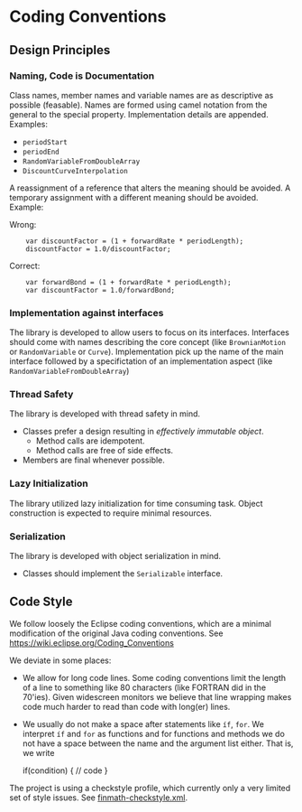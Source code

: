 # Coding Conventions


## Design Principles


### Naming, Code is Documentation

Class names, member names and variable names are as descriptive as possible (feasable).
Names are formed using camel notation from the general to the special property. Implementation
details are appended. Examples:
  - `periodStart`
  - `periodEnd`
  - `RandomVariableFromDoubleArray`
  - `DiscountCurveInterpolation`

A reassignment of a reference that alters the meaning should be avoided. A temporary assignment with a different meaning should be avoided. Example:

Wrong:

```
 	var discountFactor = (1 + forwardRate * periodLength);
 	discountFactor = 1.0/discountFactor;
```

Correct:

```
 	var forwardBond = (1 + forwardRate * periodLength);
 	var discountFactor = 1.0/forwardBond;
```


### Implementation against interfaces

The library is developed to allow users to focus on its interfaces. Interfaces should come with names describing the core concept (like `BrownianMotion`  or `RandomVariable` or `Curve`). Implementation pick up the name of the main interface followed by a specifictation of an implementation aspect (like `RandomVariableFromDoubleArray`) 


### Thread Safety

The library is developed with thread safety in mind.

-   Classes prefer a design resulting in *effectively immutable object*.
    -   Method calls are idempotent.
    -   Method calls are free of side effects.
-   Members are final whenever possible.



### Lazy Initialization

The library utilized lazy initialization for time consuming task. Object construction is expected to require minimal resources.



### Serialization

The library is developed with object serialization in mind.

-   Classes should implement the `Serializable` interface.



## Code Style

We follow loosely the Eclipse coding conventions, which are a minimal modification of the original Java coding conventions. See https://wiki.eclipse.org/Coding_Conventions

We deviate in some places:

-   We allow for long code lines. Some coding conventions limit the length of a line to something like 80 characters (like FORTRAN did in the 70'ies). Given widescreen monitors we believe that line wrapping makes code much harder to read than code with long(er) lines.

-   We usually do not make a space after statements like `íf`, `for`. We interpret `íf` and `for` as functions and for functions and methods we do not have a space between the name and the argument list either. That is, we write

    if(condition) {
      // code
    }

The project is using a checkstyle profile, which currently only a very limited set 
of style issues. See [finmath-checkstyle.xml](https://github.com/finmath/finmath-lib/blob/master/finmath-checkstyle.xml).


